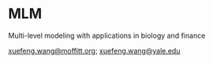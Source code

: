 # MLM
Multi-level modeling with applications in biology and finance

xuefeng.wang@moffitt.org;
xuefeng.wang@yale.edu
